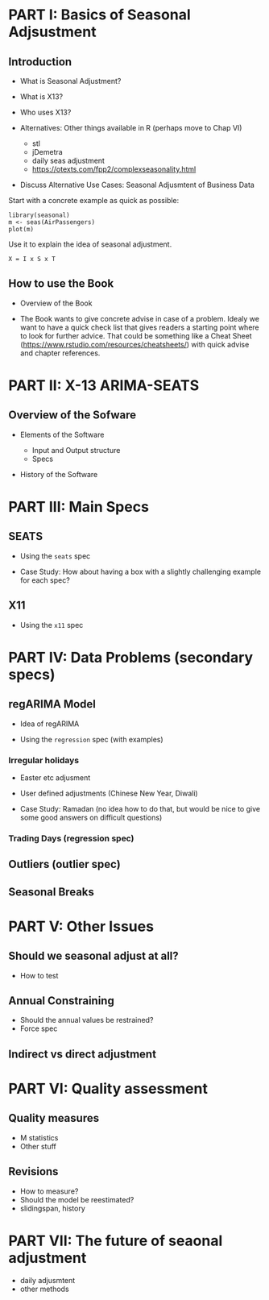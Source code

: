 PART I: Basics of Seasonal Adjsustment
======================================

## Introduction

- What is Seasonal Adjustment?

- What is X13?

- Who uses X13?

- Alternatives: Other things available in R (perhaps move to Chap VI)
  - stl
  - jDemetra
  - daily seas adjustment
  - https://otexts.com/fpp2/complexseasonality.html

- Discuss Alternative Use Cases: Seasonal Adjusmtent of Business Data


Start with a concrete example as quick as possible:

    library(seasonal)
    m <- seas(AirPassengers)
    plot(m)

Use it to explain the idea of seasonal adjustment.

    X = I x S x T


## How to use the Book

- Overview of the Book

- The Book wants to give concrete advise in case of a problem.
Idealy we want to have a quick check list that gives readers a starting point where to look for further advice. That could be something like a Cheat Sheet (https://www.rstudio.com/resources/cheatsheets/) with quick advise and chapter references.


PART II: X-13 ARIMA-SEATS
=========================

## Overview of the Sofware

- Elements of the Software

	* Input and Output structure
	* Specs

- History of the Software


PART III: Main Specs
====================


## SEATS

- Using the `seats` spec

- Case Study: How about having a box with a slightly challenging example for each spec?


## X11

- Using the `x11` spec


PART IV: Data Problems (secondary specs)
========================================

## regARIMA Model

- Idea of regARIMA

- Using the `regression` spec (with examples)

### Irregular holidays

- Easter etc adjusment

- User defined adjustments (Chinese New Year, Diwali)

- Case Study: Ramadan (no idea how to do that, but would be nice to give some good answers on difficult questions)

### Trading Days (regression spec)

## Outliers (outlier spec)

## Seasonal Breaks



PART V: Other Issues
=====================

## Should we seasonal adjust at all?

- How to test

## Annual Constraining

- Should the annual values be restrained?
- Force spec

## Indirect vs direct adjustment


PART VI: Quality assessment
==========================

## Quality measures

- M statistics
- Other stuff

## Revisions

- How to measure?
- Should the model be reestimated?
- slidingspan, history


PART VII: The future of seaonal adjustment
=========================================

- daily adjusmtent
- other methods


